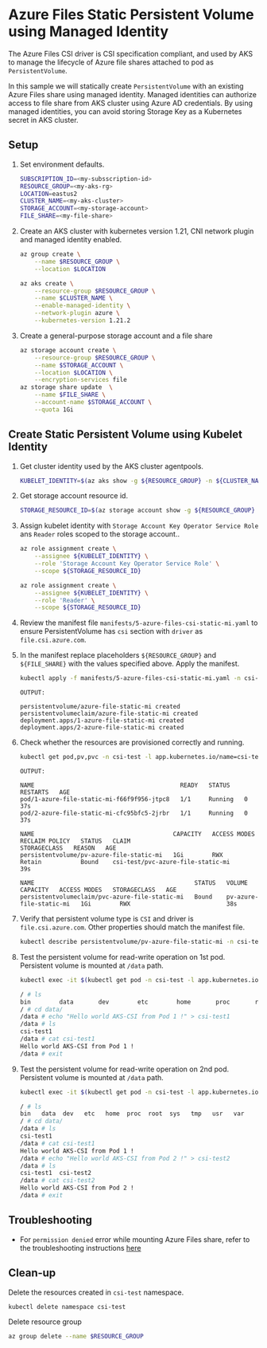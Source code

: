 # Azure Files Static Persistent Volume using Managed Identity

The Azure Files CSI driver is CSI specification compliant, and used by AKS to manage the lifecycle of Azure file shares attached to pod as `PersistentVolume`.

In this sample we will statically create `PersistentVolume` with an existing Azure Files share using managed identity. Managed identities can authorize access to file share from AKS cluster using Azure AD credentials. By using managed identities, you can avoid storing Storage Key as a Kubernetes secret in AKS cluster.

## Setup

1. Set environment defaults.

    ```sh
    SUBSCRIPTION_ID=<my-subsscription-id>
    RESOURCE_GROUP=<my-aks-rg>
    LOCATION=eastus2
    CLUSTER_NAME=<my-aks-cluster>
    STORAGE_ACCOUNT=<my-storage-account>
    FILE_SHARE=<my-file-share>
    ```

2. Create an AKS cluster with kubernetes version 1.21, CNI network plugin and managed identity enabled. 

    ```sh
    az group create \
        --name $RESOURCE_GROUP \
        --location $LOCATION

    az aks create \
        --resource-group $RESOURCE_GROUP \
        --name $CLUSTER_NAME \
        --enable-managed-identity \
        --network-plugin azure \
        --kubernetes-version 1.21.2
    ```

3. Create a general-purpose storage account and a file share 

    ```sh
    az storage account create \
        --resource-group $RESOURCE_GROUP \
        --name $STORAGE_ACCOUNT \
        --location $LOCATION \
        --encryption-services file
    az storage share update  \
        --name $FILE_SHARE \
        --account-name $STORAGE_ACCOUNT \
        --quota 1Gi
    ```

## Create Static Persistent Volume using Kubelet Identity

1. Get cluster identity used by the AKS cluster agentpools.

    ```sh
    KUBELET_IDENTITY=$(az aks show -g ${RESOURCE_GROUP} -n ${CLUSTER_NAME} --query identityProfile.kubeletidentity.objectId -o tsv)
    ```

2. Get storage account resource id.

    ```sh
    STORAGE_RESOURCE_ID=$(az storage account show -g ${RESOURCE_GROUP} -n ${STORAGE_ACCOUNT} --query id -o tsv)
    ```

3. Assign kubelet identity with `Storage Account Key Operator Service Role` ans `Reader` roles scoped to the storage account..

    ```sh
    az role assignment create \
        --assignee ${KUBELET_IDENTITY} \
        --role 'Storage Account Key Operator Service Role' \
        --scope ${STORAGE_RESOURCE_ID}
    
    az role assignment create \
        --assignee ${KUBELET_IDENTITY} \
        --role 'Reader' \
        --scope ${STORAGE_RESOURCE_ID}
    ```

4. Review the manifest file `manifests/5-azure-files-csi-static-mi.yaml` to ensure PersistentVolume has `csi` section with `driver` as `file.csi.azure.com`.

4. In the manifest replace placeholders `${RESOURCE_GROUP}` and `${FILE_SHARE}` with the values specified above. Apply the manifest.

    ```sh
    kubectl apply -f manifests/5-azure-files-csi-static-mi.yaml -n csi-test
    ```

    ```
    OUTPUT:

    persistentvolume/azure-file-static-mi created
    persistentvolumeclaim/azure-file-static-mi created
    deployment.apps/1-azure-file-static-mi created
    deployment.apps/2-azure-file-static-mi created
    ```

5. Check whether the resources are provisioned correctly and running.

    ```sh
    kubectl get pod,pv,pvc -n csi-test -l app.kubernetes.io/name=csi-test
    ```

    ```
    OUTPUT:

    NAME                                         READY   STATUS    RESTARTS   AGE
    pod/1-azure-file-static-mi-f66f9f956-jtpc8   1/1     Running   0          37s
    pod/2-azure-file-static-mi-cfc95bfc5-2jrbr   1/1     Running   0          37s

    NAME                                       CAPACITY   ACCESS MODES   RECLAIM POLICY   STATUS   CLAIM                                STORAGECLASS   REASON   AGE
    persistentvolume/pv-azure-file-static-mi   1Gi        RWX            Retain           Bound    csi-test/pvc-azure-file-static-mi                            39s

    NAME                                             STATUS   VOLUME                    CAPACITY   ACCESS MODES   STORAGECLASS   AGE
    persistentvolumeclaim/pvc-azure-file-static-mi   Bound    pv-azure-file-static-mi   1Gi        RWX                           38s
    ```

6. Verify that persistent volume type is `CSI` and driver is `file.csi.azure.com`. Other properties should match the manifest file.

    ```sh
    kubectl describe persistentvolume/pv-azure-file-static-mi -n csi-test
    ```

7. Test the persistent volume for read-write operation on 1st pod. Persistent volume is mounted at `/data` path.

    ```sh
    kubectl exec -it $(kubectl get pod -n csi-test -l app.kubernetes.io/name=csi-test -o jsonpath='{.items[0].metadata.name}') -n csi-test -- sh

    / # ls
    bin        data       dev        etc        home       proc       root       sys        tmp        usr        var
    / # cd data/
    /data # echo "Hello world AKS-CSI from Pod 1 !" > csi-test1
    /data # ls
    csi-test1
    /data # cat csi-test1
    Hello world AKS-CSI from Pod 1 !
    /data # exit
    ```

8. Test the persistent volume for read-write operation on 2nd pod. Persistent volume is mounted at `/data` path.

    ```sh
    kubectl exec -it $(kubectl get pod -n csi-test -l app.kubernetes.io/name=csi-test -o jsonpath='{.items[1].metadata.name}') -n csi-test -- sh

    / # ls
    bin   data  dev   etc   home  proc  root  sys   tmp   usr   var
    / # cd data/
    /data # ls
    csi-test1
    /data # cat csi-test1
    Hello world AKS-CSI from Pod 1 !
    /data # echo "Hello world AKS-CSI from Pod 2 !" > csi-test2
    /data # ls
    csi-test1  csi-test2
    /data # cat csi-test2
    Hello world AKS-CSI from Pod 2 !
    /data # exit
    ```

## Troubleshooting

- For `permission denied` error while mounting Azure Files share, refer to the troubleshooting instructions [here](https://docs.microsoft.com/en-us/azure/storage/files/storage-troubleshoot-linux-file-connection-problems#mount-error13-permission-denied-when-you-mount-an-azure-file-share)

## Clean-up

Delete the resources created in `csi-test` namespace. 

```sh
kubectl delete namespace csi-test
```

Delete resource group

```sh
az group delete --name $RESOURCE_GROUP
```